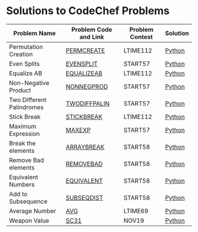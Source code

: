 <h1>Solutions to CodeChef Problems</h1>



| Problem Name | Problem Code and Link | Problem Contest | Solution |
|--------------|-----------------------|-----------------|----------|
| Permutation Creation | <a href= https://www.codechef.com/submit/PERMCREATE> PERMCREATE </a> | LTIME112 | <a href= https://github.com/Sumedha2/Competitive-Coding/blob/main/CodeChef/PERMCREATE.py> Python </a>|
| Even Splits | <a href=https://www.codechef.com/submit/EVENSPLIT> EVENSPLIT </a> | START57 | <a href=https://github.com/Sumedha2/Competitive-Coding/blob/main/CodeChef/EVENSPLIT.py > Python </a> |
| Equalize AB | <a href= https://www.codechef.com/submit/EQUALIZEAB> EQUALIZEAB </a> | LTIME112 | <a href= https://github.com/Sumedha2/Competitive-Coding/blob/main/CodeChef/EQUALIZEAB.py> Python </a> |
| Non-Negative Product | <a href= https://www.codechef.com/submit/NONNEGPROD> NONNEGPROD </a> | START57 | <a href= https://github.com/Sumedha2/Competitive-Coding/blob/main/CodeChef/NONNEGPROD.py> Python </a>
| Two Different Palindromes | <a href= https://www.codechef.com/submit/TWODIFFPALIN> TWODIFFPALIN </a> | START57 | <a href= https://github.com/Sumedha2/Competitive-Coding/blob/main/CodeChef/TWODIFFPALIN.py> Python </a>|
| Stick Break | <a href=https://www.codechef.com/submit/STICKBREAK> STICKBREAK </a> | LTIME112 | <a href = https://github.com/Sumedha2/Competitive-Coding/blob/main/CodeChef/STICKBREAK.py> Python </a>
| Maximum Expression | <a href=https://www.codechef.com/submit/MAXEXP> MAXEXP </a> | START57 | <a href= https://github.com/Sumedha2/Competitive-Coding/blob/main/CodeChef/MAXEXP.py> Python </a> |
| Break the elements | <a href=https://www.codechef.com/submit/ARRAYBREAK> ARRAYBREAK </a> | START58 | <a href=https://github.com/Sumedha2/Competitive-Coding/blob/main/CodeChef/ARRAYBREAK.py> Python </a> |
| Remove Bad elements | <a href=https://www.codechef.com/submit/REMOVEBAD> REMOVEBAD </a> | START58 | <a href=https://github.com/Sumedha2/Competitive-Coding/blob/main/CodeChef/REMOVEBAD.py> Python <a/>
| Equivalent Numbers | <a href=https://www.codechef.com/submit/EQUIVALENT> EQUIVALENT </a> | START58 | <a href=https://github.com/Sumedha2/Competitive-Coding/blob/main/CodeChef/EQUIVALENT.py> Python <a/>|
| Add to Subsequence | <a href=https://www.codechef.com/submit/SUBSEQDIST> SUBSEQDIST </a> | START58 | <a href=https://github.com/Sumedha2/Competitive-Coding/blob/main/CodeChef/SUBSEQDIST.py> Python <a/>|
| Average Number | <a href=https://www.codechef.com/submit/AVG> AVG </a> | LTIME69 | <a href=https://github.com/Sumedha2/Competitive-Coding/blob/main/CodeChef/AVG.py> Python <a/>| How Many Maximums | <a href=https://www.codechef.com/submit/HOWMANYMAX> HOWMANYMAX </a> | START42 | <a href=https://github.com/Sumedha2/Competitive-Coding/blob/main/CodeChef/HOWMANYMAX.py> Python <a/>|
| Weapon Value | <a href=https://www.codechef.com/submit/SC31> SC31 </a> | NOV19 | <a href=https://github.com/Sumedha2/Competitive-Coding/blob/main/CodeChef/SC31.py> Python <a/>|
